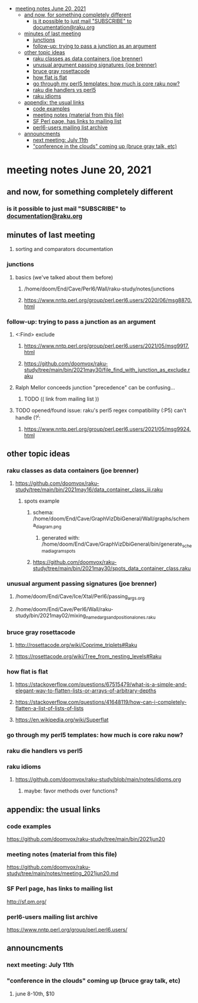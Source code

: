 - [meeting notes June 20, 2021](#org2aa1999)
  - [and now, for something completely different](#org42c2b47)
    - [is it possible to just mail "SUBSCRIBE" to documentation@raku.org](#org63eb650)
  - [minutes of last meeting](#orgf18cb81)
    - [junctions](#org6744e94)
    - [follow-up: trying to pass a junction as an argument](#org5dc89da)
  - [other topic ideas](#org1dec602)
    - [raku classes as data containers (joe brenner)](#orgb823ade)
    - [unusual argument passing signatures (joe brenner)](#org40e1f28)
    - [bruce gray rosettacode](#org09ddddb)
    - [how flat is flat](#org69ce31c)
    - [go through my perl5 templates: how much is core raku now?](#org8e22785)
    - [raku die handlers vs perl5](#orge419586)
    - [raku idioms](#orgf15bbbd)
  - [appendix: the usual links](#orgf63bc9f)
    - [code examples](#org4c70c24)
    - [meeting notes (material from this file)](#orgb811502)
    - [SF Perl page, has links to mailing list](#org37fa7eb)
    - [perl6-users mailing list archive](#orge3595c3)
  - [announcments](#org7d93c21)
    - [next meeting: July 11th](#org4a7f4a0)
    - ["conference in the clouds" coming up (bruce gray talk, etc)](#org9a67524)


<a id="org2aa1999"></a>

# meeting notes June 20, 2021


<a id="org42c2b47"></a>

## and now, for something completely different


<a id="org63eb650"></a>

### is it possible to just mail "SUBSCRIBE" to documentation@raku.org


<a id="orgf18cb81"></a>

## minutes of last meeting

1.  sorting and comparators documentation


<a id="org6744e94"></a>

### junctions

1.  basics (we've talked about them before)

    1.  /home/doom/End/Cave/Perl6/Wall/raku-study/notes/junctions
    
    2.  <https://www.nntp.perl.org/group/perl.perl6.users/2020/06/msg8870.html>


<a id="org5dc89da"></a>

### follow-up: trying to pass a junction as an argument

1.  <:Find> exclude

    1.  <https://www.nntp.perl.org/group/perl.perl6.users/2021/05/msg9917.html>
    
    2.  <https://github.com/doomvox/raku-study/tree/main/bin/2021may30/file_find_with_junction_as_exclude.raku>

2.  Ralph Mellor conceeds junction "precedence" can be confusing&#x2026;

    1.  TODO (( link from mailing list ))

3.  TODO opened/found issue: raku's perl5 regex compatibility (:P5) can't handle (?<sup>i</sup>:

    1.  <https://www.nntp.perl.org/group/perl.perl6.users/2021/05/msg9924.html>


<a id="org1dec602"></a>

## other topic ideas


<a id="orgb823ade"></a>

### raku classes as data containers (joe brenner)

1.  <https://github.com/doomvox/raku-study/tree/main/bin/2021may16/data_container_class_iii.raku>

    1.  spots example
    
        1.  schema: /home/doom/End/Cave/GraphVizDbiGeneral/Wall/graphs/schema<sub>diagram.png</sub>
        
            1.  generated with: /home/doom/End/Cave/GraphVizDbiGeneral/bin/generate<sub>schema</sub><sub>diagram</sub><sub>spots</sub>
        
        2.  <https://github.com/doomvox/raku-study/tree/main/bin/2021may30/spots_data_container_class.raku>


<a id="org40e1f28"></a>

### unusual argument passing signatures (joe brenner)

1.  /home/doom/End/Cave/Ice/Xtal/Perl6/passing<sub>args.org</sub>

2.  /home/doom/End/Cave/Perl6/Wall/raku-study/bin/2021may02/mixing<sub>named</sub><sub>args</sub><sub>and</sub><sub>positional</sub><sub>ones.raku</sub>


<a id="org09ddddb"></a>

### bruce gray rosettacode

1.  <http://rosettacode.org/wiki/Coprime_triplets#Raku>

2.  <https://rosettacode.org/wiki/Tree_from_nesting_levels#Raku>


<a id="org69ce31c"></a>

### how flat is flat

1.  <https://stackoverflow.com/questions/67515479/what-is-a-simple-and-elegant-way-to-flatten-lists-or-arrays-of-arbitrary-depths>

2.  <https://stackoverflow.com/questions/41648119/how-can-i-completely-flatten-a-list-of-lists-of-lists>

3.  <https://en.wikipedia.org/wiki/Superflat>


<a id="org8e22785"></a>

### go through my perl5 templates: how much is core raku now?


<a id="orge419586"></a>

### raku die handlers vs perl5


<a id="orgf15bbbd"></a>

### raku idioms

1.  <https://github.com/doomvox/raku-study/blob/main/notes/idioms.org>

    1.  maybe: favor methods over functions?


<a id="orgf63bc9f"></a>

## appendix: the usual links


<a id="org4c70c24"></a>

### code examples

<https://github.com/doomvox/raku-study/tree/main/bin/2021jun20>


<a id="orgb811502"></a>

### meeting notes (material from this file)

<https://github.com/doomvox/raku-study/tree/main/notes/meeting_2021jun20.md>


<a id="org37fa7eb"></a>

### SF Perl page, has links to mailing list

<http://sf.pm.org/>


<a id="orge3595c3"></a>

### perl6-users mailing list archive

<https://www.nntp.perl.org/group/perl.perl6.users/>


<a id="org7d93c21"></a>

## announcments


<a id="org4a7f4a0"></a>

### next meeting: July 11th


<a id="org9a67524"></a>

### "conference in the clouds" coming up (bruce gray talk, etc)

1.  june 8-10th, $10
